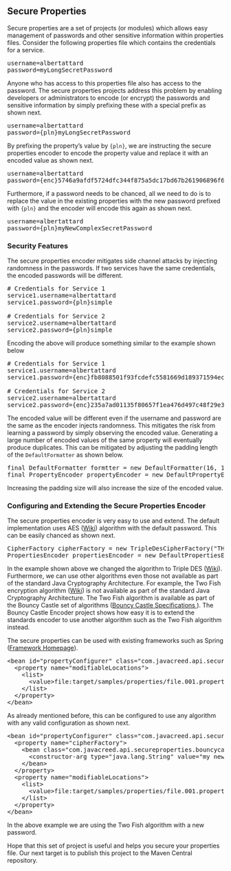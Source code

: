 <h2>Secure Properties</h2>
Secure properties are a set of projects (or modules) which allows easy management of passwords and other sensitive information within properties files.  Consider the following properties file which contains the credentials for a service.

<pre>
username=albertattard
password=myLongSecretPassword
</pre>

Anyone who has access to this properties file also has access to the password.  The secure properties projects address this problem by enabling developers or administrators to encode (or encrypt) the passwords and sensitive information by simply prefixing these with a special prefix as shown next.

<pre>
username=albertattard
password={pln}myLongSecretPassword
</pre>

By prefixing the property’s value by <code>{pln}</code>, we are instructing the secure properties encoder to encode the property value and replace it with an encoded value as shown next.

<pre>
username=albertattard
password={enc}5746a9afdf5724dfc344f875a5dc17bd67b261906896f6da09721578e96c22e11bd9fc2a25ab85a3c286359056a02230b949fa40cd0f68a4499f4220ada3304b
</pre>

Furthermore, if a password needs to be chanced, all we need to do is to replace the value in the existing properties with the new password prefixed with <code>{pln}</code> and the encoder will encode this again as shown next.

<pre>
username=albertattard
password={pln}myNewComplexSecretPassword
</pre>

<h3>Security Features</h3>
The secure properties encoder mitigates side channel attacks by injecting randomness in the passwords.  If two services have the same credentials, the encoded passwords will be different.

<pre>
# Credentials for Service 1
service1.username=albertattard
service1.password={pln}simple

# Credentials for Service 2
service2.username=albertattard
service2.password={pln}simple
</pre>

Encoding the above will produce something similar to the example shown below

<pre>
# Credentials for Service 1
service1.username=albertattard
service1.password={enc}fb8088501f93fcdefc5581669d189371594ec7b6929c3f03be32b3cdc819ae10

# Credentials for Service 2
service2.username=albertattard
service2.password={enc}235a7ad01135f80657f1ea476d497c48f29e39cb3a89f13d3b829067eb7b4ebe
</pre>

The encoded value will be different even if the username and password are the same as the encoder injects randomness.  This mitigates the risk from learning a password by simply observing the encoded value.  Generating a large number of encoded values of the same property will eventually produce duplicates.  This can be mitigated by adjusting the padding length of the <code>DefaultFormatter</code> as shown below.

<pre>
final DefaultFormatter formtter = new DefaultFormatter(16, 16);
final PropertyEncoder propertyEncoder = new DefaultPropertyEncoder(formtter, new CipherStringEncoder());
</pre>

Increasing the padding size will also increase the size of the encoded value.

<h3>Configuring and Extending the Secure Properties Encoder</h3>
The secure properties encoder is very easy to use and extend.  The default implementation uses AES (<a href="https://en.wikipedia.org/wiki/Advanced_Encryption_Standard">Wiki</a>) algorithm with the default password.  This can be easily chanced as shown next.

<pre>
CipherFactory cipherFactory = new TripleDesCipherFactory("THIS is MY new Password!");
PropertiesEncoder propertiesEncoder = new DefaultPropertiesEncoder(cipherFactory);
</pre>

In the example shown above we changed the algorithm to Triple DES (<a href="https://en.wikipedia.org/wiki/Triple_DES">Wiki</a>).  Furthermore, we can use other algorithms even those not available as part of the standard Java Cryptography Architecture.  For example, the Two Fish encryption algorithm (<a href="https://en.wikipedia.org/wiki/Twofish">Wiki</a>) is not available as part of the standard Java Cryptography Architecture.  The Two Fish algorithm is available as part of the Bouncy Castle set of algorithms (<a href="https://www.bouncycastle.org/specifications.html">Bouncy Castle Specifications </a>).  The Bouncy Castle Encoder project shows how easy it is to extend the standards encoder to use another algorithm such as the Two Fish algorithm instead.

The secure properties can be used with existing frameworks such as Spring (<a href="http://projects.spring.io/spring-framework/">Framework Homepage</a>).  

<pre>
&lt;bean id="propertyConfigurer" class="com.javacreed.api.secureproperties.spring.EncodedPropertyPlaceholderConfigurer"&gt;
  &lt;property name="modifiableLocations"&gt;
    &lt;list&gt;
      &lt;value&gt;file:target/samples/properties/file.001.properties&lt;/value&gt;
    &lt;/list&gt;
  &lt;/property&gt;
&lt;/bean&gt;
</pre>

As already mentioned before, this can be configured to use any algorithm with any valid configuration as shown next.

<pre>
&lt;bean id="propertyConfigurer" class="com.javacreed.api.secureproperties.spring.EncodedPropertyPlaceholderConfigurer"&gt;
  &lt;property name="cipherFactory"&gt;
    &lt;bean class="com.javacreed.api.secureproperties.bouncycastle.TwoFishCipherFactory"&gt;
      &lt;constructor-arg type="java.lang.String" value="my new two fish password" /&gt;
    &lt;/bean&gt;
  &lt;/property&gt;
  &lt;property name="modifiableLocations"&gt;
    &lt;list&gt;
      &lt;value&gt;file:target/samples/properties/file.001.properties&lt;/value&gt;
    &lt;/list&gt;
  &lt;/property&gt;
&lt;/bean&gt;
</pre>

In the above example we are using the Two Fish algorithm with a new password.

Hope that this set of project is useful and helps you secure your properties file.  Our next target is to publish this project to the Maven Central repository.
